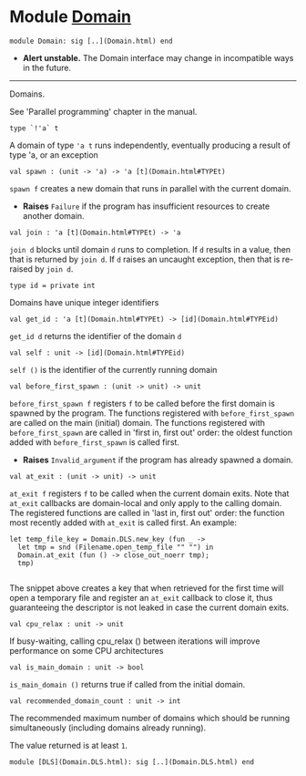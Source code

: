 # Module [Domain](type_Domain.html)


```
module Domain: sig [..](Domain.html) end
```

* **Alert unstable.** The Domain interface may change in incompatible ways in the future.




---

Domains.

See 'Parallel programming' chapter in the manual.


```
type `!'a` t 
```


A domain of type `'a t` runs independently, eventually producing a
 result of type 'a, or an exception




```
val spawn : (unit -> 'a) -> 'a [t](Domain.html#TYPEt)
```


`spawn f` creates a new domain that runs in parallel with the
 current domain.



* **Raises** `Failure` if the program has insufficient resources to create another
 domain.



```
val join : 'a [t](Domain.html#TYPEt) -> 'a
```


`join d` blocks until domain `d` runs to completion. If `d` results in a
 value, then that is returned by `join d`. If `d` raises an uncaught
 exception, then that is re-raised by `join d`.




```
type id = private int 
```


Domains have unique integer identifiers




```
val get_id : 'a [t](Domain.html#TYPEt) -> [id](Domain.html#TYPEid)
```


`get_id d` returns the identifier of the domain `d`




```
val self : unit -> [id](Domain.html#TYPEid)
```


`self ()` is the identifier of the currently running domain




```
val before_first_spawn : (unit -> unit) -> unit
```


`before_first_spawn f` registers `f` to be called before the first domain
 is spawned by the program. The functions registered with
 `before_first_spawn` are called on the main (initial) domain. The functions
 registered with `before_first_spawn` are called in 'first in, first out'
 order: the oldest function added with `before_first_spawn` is called first.



* **Raises** `Invalid_argument` if the program has already spawned a domain.



```
val at_exit : (unit -> unit) -> unit
```


`at_exit f` registers `f` to be called when the current domain exits. Note
 that `at_exit` callbacks are domain-local and only apply to the calling
 domain. The registered functions are called in 'last in, first out' order:
 the function most recently added with `at_exit` is called first. An example:



```
let temp_file_key = Domain.DLS.new_key (fun _ ->
  let tmp = snd (Filename.open_temp_file "" "") in
  Domain.at_exit (fun () -> close_out_noerr tmp);
  tmp)
    
```

The snippet above creates a key that when retrieved for the first
 time will open a temporary file and register an `at_exit` callback
 to close it, thus guaranteeing the descriptor is not leaked in
 case the current domain exits.




```
val cpu_relax : unit -> unit
```


If busy-waiting, calling cpu\_relax () between iterations
 will improve performance on some CPU architectures




```
val is_main_domain : unit -> bool
```


`is_main_domain ()` returns true if called from the initial domain.




```
val recommended_domain_count : unit -> int
```


The recommended maximum number of domains which should be running
 simultaneously (including domains already running).


The value returned is at least `1`.




```
module [DLS](Domain.DLS.html): sig [..](Domain.DLS.html) end
```
